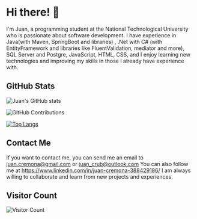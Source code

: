 

# Hi there! 👋

I'm Juan, a programming student at the National Technological University who is passionate about software development. I have experience in Java(with Maven, SpringBoot and libraries) , .Net with C# (with EntityFramework and libraries like FluentValidation, mediator and more), SQL Server and Postgre, JavaScript, HTML, CSS, and I enjoy learning new technologies and improving my skills in those I already have experience with.

## GitHub Stats



![Juan's GitHub stats](https://github-readme-stats.vercel.app/api?username=juanupla&show_icons=true&theme=blueberry)


![GitHub Contributions](https://github-readme-streak-stats.herokuapp.com/?user=juanupla&theme=blueberry)


[![Top Langs](https://github-readme-stats.vercel.app/api/top-langs/?username=juanupla&layout=compact&theme=blueberry)](https://github.com/juanupla/)





## Contact Me

If you want to contact me, you can send me an email to juan.cremona@gmail.com or juan_crub@outlook.com
You can also follow me at https://www.linkedin.com/in/juan-cremona-388429186/ 
I am always willing to collaborate and learn from new projects and experiences.




## Visitor Count

![Visitor Count](https://profile-counter.glitch.me/juanupla/count.svg)
